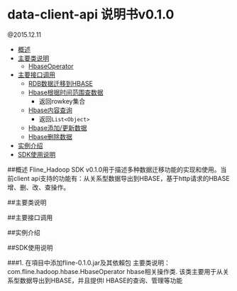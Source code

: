 data-client-api 说明书v0.1.0
============================
@2015.12.11

- [概述](#description)
- [主要类说明](#mainClass)
	- [HbaseOperator](#HbaseOperator)
- [主要接口调用](#mainInterface)
	- [RDB数据迁移到HBASE](#DataImportFromRDB2HBASE)
	- [Hbase根据时间范围查数据](#HbaseQueryByTime)
		- 返回rowkey集合
	- [Hbase内容查询](#HbaseQueryByContent)
		- 返回`List<Object>`
	- [Hbase添加/更新数据](#HbaseUpdateData)
	- [Hbase删除数据](#HbaseDeleteData)
- [实例介绍](#samples)
- [SDK使用说明](#sdkUseStep)

##<span id="description">概述</span>
Fline_Hadoop SDK v0.1.0用于描述多种数据迁移功能的实现和使用。当前client api支持的功能有：从关系型数据导出到HBASE，基于http请求的HBASE增、删、改、查操作。

##<span id="mainClass">主要类说明</span>


##<span id="mainInterface">主要接口调用</span>


##<span id="samples">实例介绍</span>


##<span id="sdkUseStep">SDK使用说明</span>

###1. 在項目中添加fline-0.1.0.jar及其依賴包
	主要类说明：com.fline.hadoop.hbase.HbaseOperator hbase相关操作类.
	该类主要用于从关系型数据导出到HBASE，并且提供l HBASE的查询、管理等功能
